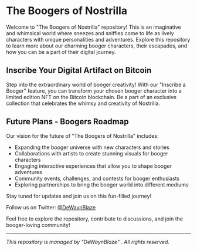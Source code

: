 # The Boogers of Nostrilla

Welcome to "The Boogers of Nostrilla" repository! This is an imaginative and whimsical world where sneezes and sniffles come to life as lively characters with unique personalities and adventures. Explore this repository to learn more about our charming booger characters, their escapades, and how you can be a part of their digital journey.

## Inscribe Your Digital Artifact on Bitcoin

Step into the extraordinary world of booger creativity! With our "Inscribe a Booger" feature, you can transform your chosen booger character into a limited edition NFT on the Bitcoin blockchain. Be a part of an exclusive collection that celebrates the whimsy and creativity of Nostrilla.

## Future Plans - Boogers Roadmap

Our vision for the future of "The Boogers of Nostrilla" includes:

- Expanding the booger universe with new characters and stories
- Collaborations with artists to create stunning visuals for booger characters
- Engaging interactive experiences that allow you to shape booger adventures
- Community events, challenges, and contests for booger enthusiasts
- Exploring partnerships to bring the booger world into different mediums

Stay tuned for updates and join us on this fun-filled journey!

Follow us on Twitter: [@DeWaynBlaze](https://twitter.com/DeWaynBlaze)

Feel free to explore the repository, contribute to discussions, and join the booger-loving community!

---

_This repository is managed by "DeWaynBlaze" . All rights reserved._
